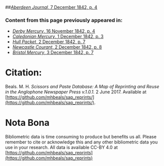 ##[*Aberdeen Journal*, 7 December 1842, p. 4](https://mhbeals.github.io/sap_html/Aberdeen-Journal/Aberdeen-Journal-7-December-1842-p-4)

### Content from this page previously appeared in:
+ [*Derby Mercury*, 16 November 1842, p. 4](https://mhbeals.github.io/sap_html/Derby-Mercury/Derby-Mercury-16-November-1842-p-4)
+ [*Caledonian Mercury*, 1 December 1842, p. 3](https://mhbeals.github.io/sap_html/Caledonian-Mercury/Caledonian-Mercury-1-December-1842-p-3)
+ [*Hull Packet*, 2 December 1842, p. 7](https://mhbeals.github.io/sap_html/Hull-Packet/Hull-Packet-2-December-1842-p-7)
+ [*Newcastle Courant*, 2 December 1842, p. 8](https://mhbeals.github.io/sap_html/Newcastle-Courant/Newcastle-Courant-2-December-1842-p-8)
+ [*Bristol Mercury*, 3 December 1842, p. 7](https://mhbeals.github.io/sap_html/Bristol-Mercury/Bristol-Mercury-3-December-1842-p-7)
                    
# Citation: 

Beals. M. H. *Scissors and Paste Database: A Map of Reprinting and Reuse in the Anglophone Newspaper Press v.1.0.1.* 2 June 2017. Available at [https://github.com/mhbeals/sap_reprints/](https://github.com/mhbeals/sap_reprints/). 
                    
# Nota Bona

Bibliometric data is time consuming to produce but benefits us all. Please remember to cite or acknowledge this and any other bibliometric data you use in your research. All data is available CC-BY 4.0 at [https://github.com/mhbeals/sap_reprints](https://github.com/mhbeals/sap_reprints)